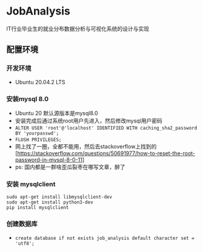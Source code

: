 # JobAnalysis
IT行业毕业生的就业分布数据分析与可视化系统的设计与实现  

## 配置环境

### 开发环境

- Ubuntu 20.04.2 LTS

### 安装mysql 8.0

- Ubuntu 20 默认源版本是mysql8.0
- 安装完成后通过系统root用户先进入，然后修改mysql用户密码
- `ALTER USER 'root'@'localhost' IDENTIFIED WITH caching_sha2_password BY 'yourpasswd';`
- `FLUSH PRIVILEGES;`
- 网上找了一圈，全都不能用，然后去stackoverflow上找到的[https://stackoverflow.com/questions/50691977/how-to-reset-the-root-password-in-mysql-8-0-11]
- ps: 国内都是一群啥歪瓜裂枣在哪写文章，醉了


### 安装 mysqlclient

```shell
sudo apt-get install libmysqlclient-dev
sudo apt-get install python3-dev
pip install mysqlclient
```

### 创建数据库

- `create database if not exists job_analysis default character set = 'utf8';` 